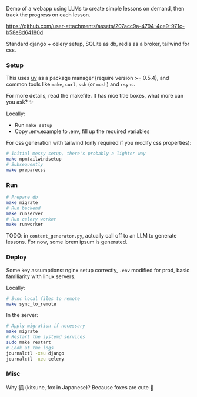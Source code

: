 Demo of a webapp using LLMs to create simple lessons on demand, then track the progress on each lesson.



https://github.com/user-attachments/assets/207acc9a-4794-4ce9-971c-b58e8d64180d



Standard django + celery setup, SQLite as db, redis as a broker, tailwind for css.

### Setup

This uses [uv](https://docs.astral.sh/uv/) as a package manager (require version >= 0.5.4), and common tools like `make`, `curl`, `ssh` (or `mosh`) and `rsync`.

For more details, read the makefile. It has nice title boxes, what more can you ask? ✨

Locally:
* Run `make setup`
* Copy .env.example to .env, fill up the required variables


For css generation with tailwind (only required if you modify css properties):
```bash
# Initial messy setup, there's probably a lighter way
make npmtailwindsetup
# Subsequently
make preparecss
```

### Run

```bash
# Prepare db
make migrate
# Run backend
make runserver
# Run celery worker
make runworker
```

TODO: in `content_generator.py`, actually call off to an LLM to generate lessons. For now, some lorem ipsum is generated.

### Deploy

Some key assumptions: nginx setup correctly, `.env` modified for prod, basic familiarity with linux servers.

Locally:
```bash
# Sync local files to remote
make sync_to_remote
```

In the server:
```bash
# Apply migration if necessary
make migrate
# Restart the systemd services
sudo make restart
# Look at the logs
journalctl -xeu django
journalctl -xeu celery
```

### Misc

Why 狐 (kitsune, fox in Japanese)? Because foxes are cute 🦊
